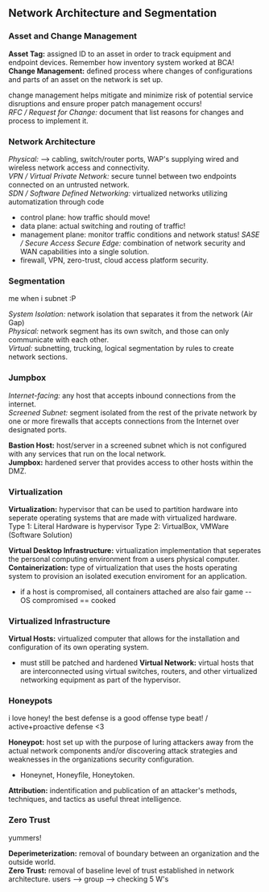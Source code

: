 ## Network Architecture and Segmentation ##
### Asset and Change Management ###
__Asset Tag:__ assigned ID to an asset in order to track equipment and endpoint devices. Remember how inventory system worked at BCA! <br>
__Change Management:__ defined process where changes of configurations and parts of an asset on the network is set up. <br>

change management helps mitigate and minimize risk of potential service disruptions and ensure proper patch management occurs! <br>
_RFC / Request for Change:_ document that list reasons for changes and process to implement it. <br>

### Network Architecture ###
_Physical:_ --> cabling, switch/router ports, WAP's supplying wired and wireless network access and connectivity. <br>
_VPN / Virtual Private Network:_ secure tunnel between two endpoints connected on an untrusted network. <br>
_SDN / Software Defined Networking:_ virtualized networks utilizing automatization through code <br>
- control plane: how traffic should move!
- data plane: actual switching and routing of traffic!
- management plane: monitor traffic conditions and network status!
_SASE / Secure Access Secure Edge:_ combination of network security and WAN capabilities into a single solution. <br>
- firewall, VPN, zero-trust, cloud access platform security.

### Segmentation ###
me when i subnet :P

_System Isolation:_ network isolation that separates it from the network (Air Gap)<br>
_Physical:_ network segment has its own switch, and those can only communicate with each other. <br>
_Virtual:_ subnetting, trucking, logical segmentation by rules to create network sections. <br>


### Jumpbox ###
_Internet-facing:_ any host that accepts inbound connections from the internet. <br>
_Screened Subnet:_ segment isolated from the rest of the private network by one or more firewalls that accepts connections from the Internet over designated ports. <br>

__Bastion Host:__ host/server in a screened subnet which is not configured with any services that run on the local network. <br>
__Jumpbox:__ hardened server that provides access to other hosts within the DMZ. <br>

### Virtualization ###
__Virtualization:__ hypervisor that can be used to partition hardware into seperate operating systems that are made with virtualized hardware. <br>
Type 1: Literal Hardware is hypervisor      Type 2: VirtualBox, VMWare (Software Solution) <br>

__Virtual Desktop Infrastructure:__ virtualization implementation that seperates the personal computing environment from a users physical computer. <br>
__Containerization:__ type of virtualization that uses the hosts operating system to provision an isolated execution enviroment for an application. <br>
- if a host is compromised, all containers attached are also fair game -- OS compromised == cooked

### Virtualized Infrastructure ###
__Virtual Hosts:__ virtualized computer that allows for the installation and configuration of its own operating system. <br>
- must still be patched and hardened
__Virtual Network:__ virtual hosts that are interconnected using virtual switches, routers, and other virtualized networking equipment as part of the hypervisor. <br>

### Honeypots ###
i love honey! the best defense is a good offense type beat! / active+proactive defense <3 <br>

__Honeypot:__ host set up with the purpose of luring attackers away from the actual network components and/or discovering attack strategies and weaknesses in the organizations security configuration. <br>
- Honeynet, Honeyfile, Honeytoken.

__Attribution:__ indentification and publication of an attacker's methods, techniques, and tactics as useful threat intelligence. <br>

### Zero Trust ###
yummers! <br>

__Deperimeterization:__ removal of boundary between an organization and the outside world. <br>
__Zero Trust:__ removal of baseline level of trust established in network architecture. users --> group --> checking 5 W's <br>
